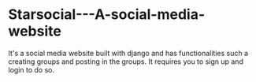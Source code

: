 # Starsocial---A-social-media-website
It's a social media website built with django and has functionalities such a creating groups and posting in the groups. It requires you to sign up and login to do so.
